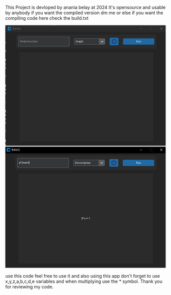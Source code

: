 This Project is devloped by anania belay at 2024 
It's opensource and usable by anybody if you want the  compiled version dm me
or else if you want the compiling code here check the build.txt 

![Alt text](1.png)
![Alt text](2.PNG)


use this code feel free to use it
and also using this app don't forget to use x,y,z,a,b,c,d,e variables and when multiplying use the * symbol.
Thank you for reviewing my code.
